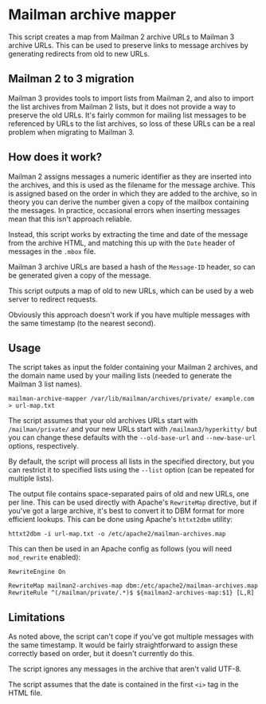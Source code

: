 # Mailman archive mapper

This script creates a map from Mailman 2 archive URLs to Mailman 3 archive
URLs.  This can be used to preserve links to message archives by generating
redirects from old to new URLs.

## Mailman 2 to 3 migration

Mailman 3 provides tools to import lists from Mailman 2, and also to import the
list archives from Mailman 2 lists, but it does not provide a way to preserve
the old URLs.  It's fairly common for mailing list messages to be referenced by
URLs to the list archives, so loss of these URLs can be a real problem when
migrating to Mailman 3.

## How does it work?

Mailman 2 assigns messages a numeric identifier as they are inserted into the
archives, and this is used as the filename for the message archive.  This is
assigned based on the order in which they are added to the archive, so in
theory you can derive the number given a copy of the mailbox containing the
messages.  In practice, occasional errors when inserting messages mean that
this isn't approach reliable.

Instead, this script works by extracting the time and date of the message from
the archive HTML, and matching this up with the `Date` header of messages in
the `.mbox` file.

Mailman 3 archive URLs are based a hash of the `Message-ID` header, so can be
generated given a copy of the message.

This script outputs a map of old to new URLs, which can be used by a web server
to redirect requests.

Obviously this approach doesn't work if you have multiple messages with the
same timestamp (to the nearest second).

## Usage

The script takes as input the folder containing your Mailman 2 archives, and
the domain name used by your mailing lists (needed to generate the Mailman 3
list names).

```
mailman-archive-mapper /var/lib/mailman/archives/private/ example.com > url-map.txt
```

The script assumes that your old archives URLs start with `/mailman/private/`
and your new URLs start with `/mailman3/hyperkitty/` but you can change these
defaults with the `--old-base-url` and `--new-base-url` options, respectively.

By default, the script will process all lists in the specified directory, but
you can restrict it to specified lists using the `--list` option (can be
repeated for multiple lists).

The output file contains space-separated pairs of old and new URLs, one per
line.  This can be used directly with Apache's `RewriteMap` directive, but if
you've got a large archive, it's best to convert it to DBM format for more
efficient lookups.  This can be done using Apache's `httxt2dbm` utility:

```
httxt2dbm -i url-map.txt -o /etc/apache2/mailman-archives.map
```

This can then be used in an Apache config as follows (you will need
`mod_rewrite` enabled):

```
RewriteEngine On

RewriteMap mailman2-archives-map dbm:/etc/apache2/mailman-archives.map
RewriteRule ^(/mailman/private/.*)$ ${mailman2-archives-map:$1} [L,R]
```

## Limitations

As noted above, the script can't cope if you've got multiple messages with the
same timestamp.  It would be fairly straightforward to assign these correctly
based on order, but it doesn't currently do this.

The script ignores any messages in the archive that aren't valid UTF-8.

The script assumes that the date is contained in the first `<i>` tag in the
HTML file.
